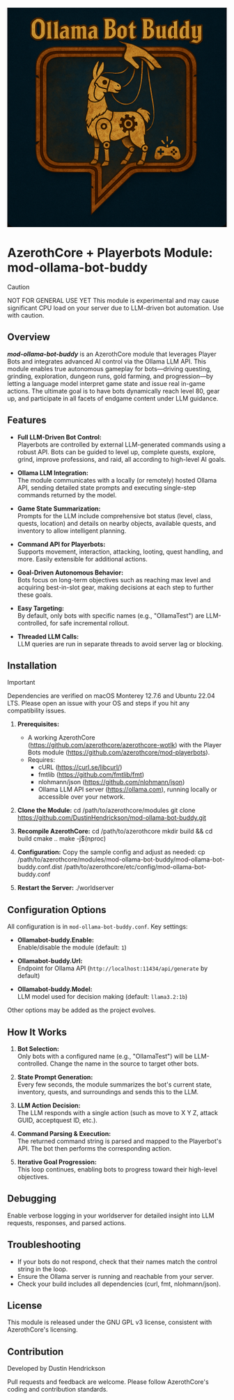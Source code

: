 <p align="center">
  <img src="./icon.png" alt="Ollama bot-buddy Module" title="Ollama bot-buddy Module Icon">
</p>

# AzerothCore + Playerbots Module: mod-ollama-bot-buddy

> [!CAUTION]
> NOT FOR GENERAL USE YET
> This module is experimental and may cause significant CPU load on your server due to LLM-driven bot automation. Use with caution.

## Overview

***mod-ollama-bot-buddy*** is an AzerothCore module that leverages Player Bots and integrates advanced AI control via the Ollama LLM API. This module enables true autonomous gameplay for bots—driving questing, grinding, exploration, dungeon runs, gold farming, and progression—by letting a language model interpret game state and issue real in-game actions. The ultimate goal is to have bots dynamically reach level 80, gear up, and participate in all facets of endgame content under LLM guidance.

## Features

- **Full LLM-Driven Bot Control:**  
  Playerbots are controlled by external LLM-generated commands using a robust API. Bots can be guided to level up, complete quests, explore, grind, improve professions, and raid, all according to high-level AI goals.

- **Ollama LLM Integration:**  
  The module communicates with a locally (or remotely) hosted Ollama API, sending detailed state prompts and executing single-step commands returned by the model.

- **Game State Summarization:**  
  Prompts for the LLM include comprehensive bot status (level, class, quests, location) and details on nearby objects, available quests, and inventory to allow intelligent planning.

- **Command API for Playerbots:**  
  Supports movement, interaction, attacking, looting, quest handling, and more. Easily extensible for additional actions.

- **Goal-Driven Autonomous Behavior:**  
  Bots focus on long-term objectives such as reaching max level and acquiring best-in-slot gear, making decisions at each step to further these goals.

- **Easy Targeting:**  
  By default, only bots with specific names (e.g., "OllamaTest") are LLM-controlled, for safe incremental rollout.

- **Threaded LLM Calls:**  
  LLM queries are run in separate threads to avoid server lag or blocking.

## Installation

> [!IMPORTANT]
> Dependencies are verified on macOS Monterey 12.7.6 and Ubuntu 22.04 LTS. Please open an issue with your OS and steps if you hit any compatibility issues.

1. **Prerequisites:**
   - A working AzerothCore (https://github.com/azerothcore/azerothcore-wotlk) with the Player Bots module (https://github.com/azerothcore/mod-playerbots).
   - Requires:
     - cURL (https://curl.se/libcurl/)
     - fmtlib (https://github.com/fmtlib/fmt)
     - nlohmann/json (https://github.com/nlohmann/json)
     - Ollama LLM API server (https://ollama.com), running locally or accessible over your network.

2. **Clone the Module:**
   cd /path/to/azerothcore/modules
   git clone https://github.com/DustinHendrickson/mod-ollama-bot-buddy.git

3. **Recompile AzerothCore:**
   cd /path/to/azerothcore
   mkdir build && cd build
   cmake ..
   make -j$(nproc)

4. **Configuration:**
   Copy the sample config and adjust as needed:
   cp /path/to/azerothcore/modules/mod-ollama-bot-buddy/mod-ollama-bot-buddy.conf.dist /path/to/azerothcore/etc/config/mod-ollama-bot-buddy.conf

5. **Restart the Server:**
   ./worldserver

## Configuration Options

All configuration is in `mod-ollama-bot-buddy.conf`. Key settings:

- **Ollamabot-buddy.Enable:**  
  Enable/disable the module (default: `1`)

- **Ollamabot-buddy.Url:**  
  Endpoint for Ollama API (`http://localhost:11434/api/generate` by default)

- **Ollamabot-buddy.Model:**  
  LLM model used for decision making (default: `llama3.2:1b`)

Other options may be added as the project evolves.

## How It Works

1. **Bot Selection:**  
   Only bots with a configured name (e.g., "OllamaTest") will be LLM-controlled. Change the name in the source to target other bots.

2. **State Prompt Generation:**  
   Every few seconds, the module summarizes the bot's current state, inventory, quests, and surroundings and sends this to the LLM.

3. **LLM Action Decision:**  
   The LLM responds with a single action (such as move to X Y Z, attack GUID, acceptquest ID, etc.).

4. **Command Parsing & Execution:**  
   The returned command string is parsed and mapped to the Playerbot's API. The bot then performs the corresponding action.

5. **Iterative Goal Progression:**  
   This loop continues, enabling bots to progress toward their high-level objectives.

## Debugging

Enable verbose logging in your worldserver for detailed insight into LLM requests, responses, and parsed actions.

## Troubleshooting

- If your bots do not respond, check that their names match the control string in the loop.
- Ensure the Ollama server is running and reachable from your server.
- Check your build includes all dependencies (curl, fmt, nlohmann/json).

## License

This module is released under the GNU GPL v3 license, consistent with AzerothCore's licensing.

## Contribution

Developed by Dustin Hendrickson

Pull requests and feedback are welcome. Please follow AzerothCore's coding and contribution standards.
